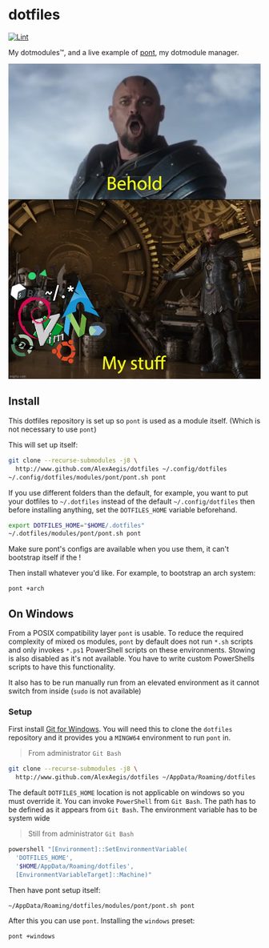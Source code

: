 # dotfiles

[![Lint](https://github.com/AlexAegis/dotfiles/workflows/Lint/badge.svg)](https://github.com/AlexAegis/dotfiles/actions?query=workflow%3ALint)

My dotmodules™, and a live example of
[pont](https://github.com/alexaegis/pont), my dotmodule manager.

[![my_stuff](./docs/images/behold_dotfiles.jpg)](./modules)

## Install

This dotfiles repository is set up so `pont` is used as a module itself.
(Which is not necessary to use `pont`)

This will set up itself:

```sh
git clone --recurse-submodules -j8 \
  http://www.github.com/AlexAegis/dotfiles ~/.config/dotfiles
~/.config/dotfiles/modules/pont/pont.sh pont
```

If you use different folders than the default, for example, you want to
put your dotfiles to `~/.dotfiles` instead of the default `~/.config/dotfiles`
then before installing anything, set the `DOTFILES_HOME` variable beforehand.

```sh
export DOTFILES_HOME="$HOME/.dotfiles"
~/.dotfiles/modules/pont/pont.sh pont
```

Make sure pont's configs are available when you use them, it can't bootstrap
itself if the !

Then install whatever you'd like. For example, to bootstrap an arch system:

```sh
pont +arch
```

## On Windows

From a POSIX compatibility layer `pont` is usable. To reduce the required
complexity of mixed os modules, `pont` by default does not run `*.sh`
scripts and only invokes `*.ps1` PowerShell scripts on these environments.
Stowing is also disabled as it's not available. You have to write custom
PowerShells scripts to have this functionality.

It also has to be run manually run from an elevated environment as it cannot
switch from inside (`sudo` is not available)

### Setup

First install [Git for Windows](https://git-scm.com/download/win).
You will need this to clone the `dotfiles` repository and it provides you a
`MINGW64` environment to run `pont` in.

> From administrator `Git Bash`

```sh
git clone --recurse-submodules -j8 \
  http://www.github.com/AlexAegis/dotfiles ~/AppData/Roaming/dotfiles
```

The default `DOTFILES_HOME` location is not applicable on windows so you must
override it. You can invoke `PowerShell` from `Git Bash`.
The path has to be defined as it appears from `Git Bash`.
The environment variable has to be system wide

> Still from administrator `Git Bash`

```sh
powershell "[Environment]::SetEnvironmentVariable(
  'DOTFILES_HOME',
  '$HOME/AppData/Roaming/dotfiles',
  [EnvironmentVariableTarget]::Machine)"
```

Then have pont setup itself:

```sh
~/AppData/Roaming/dotfiles/modules/pont/pont.sh pont
```

After this you can use `pont`. Installing the `windows` preset:

```sh
pont +windows
```
